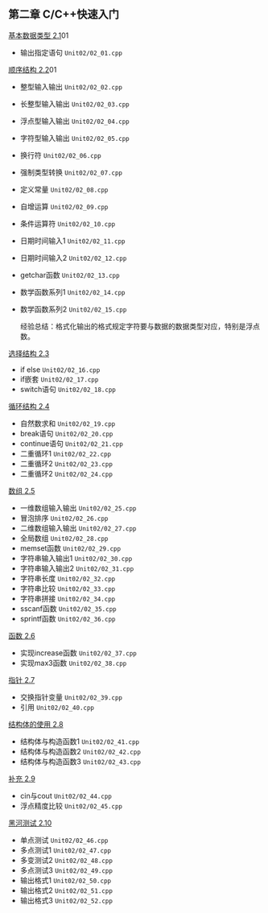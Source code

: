 ## 第二章 C/C++快速入门

[基本数据类型 2.1](https://sunnywhy.com/sfbj/2/1)01

- 输出指定语句 `Unit02/02_01.cpp`

[顺序结构 2.2](https://sunnywhy.com/sfbj/2/2/3)01

- 整型输入输出 `Unit02/02_02.cpp`
- 长整型输入输出 `Unit02/02_03.cpp`
- 浮点型输入输出 `Unit02/02_04.cpp`
- 字符型输入输出 `Unit02/02_05.cpp`
- 换行符 `Unit02/02_06.cpp`
- 强制类型转换 `Unit02/02_07.cpp`
- 定义常量 `Unit02/02_08.cpp`
- 自增运算 `Unit02/02_09.cpp`
- 条件运算符 `Unit02/02_10.cpp`
- 日期时间输入1 `Unit02/02_11.cpp`
- 日期时间输入2 `Unit02/02_12.cpp`
- getchar函数 `Unit02/02_13.cpp`
- 数学函数系列1 `Unit02/02_14.cpp`
- 数学函数系列2 `Unit02/02_15.cpp`

  经验总结：格式化输出的格式规定字符要与数据的数据类型对应，特别是浮点数。

[选择结构 2.3](https://sunnywhy.com/sfbj/2/3)

- if else `Unit02/02_16.cpp`
- if嵌套 `Unit02/02_17.cpp`
- switch语句 `Unit02/02_18.cpp`

[循环结构 2.4](https://sunnywhy.com/sfbj/2/4)

- 自然数求和 `Unit02/02_19.cpp`
- break语句 `Unit02/02_20.cpp`
- continue语句 `Unit02/02_21.cpp`
- 二重循环1 `Unit02/02_22.cpp`
- 二重循环2 `Unit02/02_23.cpp`
- 二重循环2 `Unit02/02_24.cpp`


[数组 2.5](https://sunnywhy.com/sfbj/2/5)

- 一维数组输入输出 `Unit02/02_25.cpp`
- 冒泡排序 `Unit02/02_26.cpp`
- 二维数组输入输出 `Unit02/02_27.cpp`
- 全局数组 `Unit02/02_28.cpp`
- memset函数 `Unit02/02_29.cpp`
- 字符串输入输出1 `Unit02/02_30.cpp`
- 字符串输入输出2 `Unit02/02_31.cpp`
- 字符串长度 `Unit02/02_32.cpp`
- 字符串比较 `Unit02/02_33.cpp`
- 字符串拼接 `Unit02/02_34.cpp`
- sscanf函数 `Unit02/02_35.cpp`
- sprintf函数 `Unit02/02_36.cpp`

[函数 2.6](https://sunnywhy.com/sfbj/2/6)

- 实现increase函数 `Unit02/02_37.cpp`
- 实现max3函数 `Unit02/02_38.cpp`

[指针 2.7]()

- 交换指针变量 `Unit02/02_39.cpp`
- 引用 `Unit02/02_40.cpp`

[结构体的使用 2.8]()

- 结构体与构造函数1 `Unit02/02_41.cpp`
- 结构体与构造函数2 `Unit02/02_42.cpp`
- 结构体与构造函数3 `Unit02/02_43.cpp`

[补充 2.9]()

- cin与cout `Unit02/02_44.cpp`
- 浮点精度比较 `Unit02/02_45.cpp`

[黑河测试 2.10]()

- 单点测试 `Unit02/02_46.cpp`
- 多点测试1 `Unit02/02_47.cpp`
- 多变测试2 `Unit02/02_48.cpp`
- 多点测试3 `Unit02/02_49.cpp`
- 输出格式1 `Unit02/02_50.cpp`
- 输出格式2 `Unit02/02_51.cpp`
- 输出格式3 `Unit02/02_52.cpp`